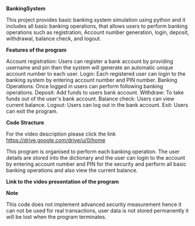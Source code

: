  **BankingSystem**

This project provides basic banking system simulation using python and it includes all basic banking operations, that allows users to perform banking operations such as registration, Account number generation, login, deposit, withdrawal, balance check, and logout.

 **Features of the program**

Account registration: Users can register a bank account by providing username and pin then the system will generate an automatic unique account number to each user.
Login: Each registered user can login to the banking system by entering account number and PIN number.
Banking Operations: Once logged in users can perform following banking operations.
Deposit: Add funds to users bank account.
Withdraw: To take funds out of the user's bank account.
Balance check: Users can view current balance.
Logout: Users can log out in the bank account.
Exit: Users can exit the program.

 **Code Stracture**

 For the video description please click the link https://drive.google.com/drive/u/0/home

This program is organised to perform each banking operation. The user details are stored into the dictionary and the user can login to the account by entering account number and PIN for the security and perform all basic banking operations and also view the current balance.

 **Link to the video presentation of the program**

**Note**

This code does not implement advanced security measurement hence it can not be used for real transactions, user data is not stored permanently it will be lost when the program terminates.

